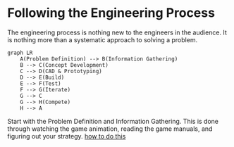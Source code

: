 # Following the Engineering Process

The engineering process is nothing new to the engineers in the audience. It is nothing more than a systematic approach to solving a problem.

```mermaid
graph LR
    A(Problem Definition) --> B(Information Gathering)
    B --> C(Concept Development)
    C --> D(CAD & Prototyping)
    D --> E(Build)
    E --> F(Test)
    F --> G(Iterate)
    G --> C
    G --> H(Compete)
    H --> A
```

Start with the Problem Definition and Information Gathering. This is done through watching the game animation, reading the game manuals, and figuring out your strategy. [how to do this](./)

